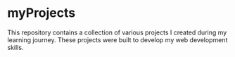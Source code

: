 # myProjects
This repository contains a collection of various projects I created during my learning journey. These projects were built to develop my web development skills.
